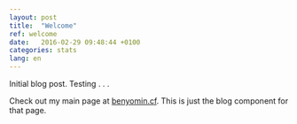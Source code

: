 ```yaml
---
layout: post
title:  "Welcome"
ref: welcome
date:   2016-02-29 09:48:44 +0100
categories: stats
lang: en
---
```

Initial blog post.
Testing . . . 

Check out my main page at [benyomin.cf][benyomin-link].
This is just the blog component for that page.

[benyomin-link]: http://benyomin.cf

